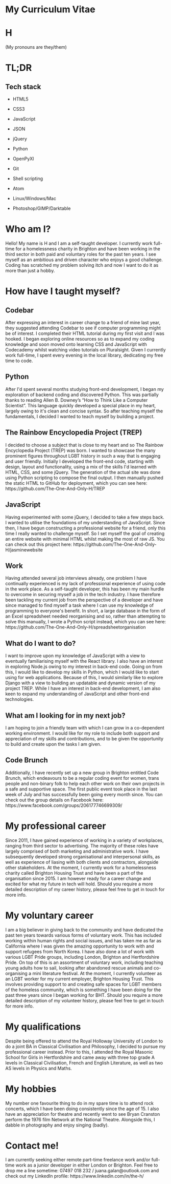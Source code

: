 # My Curriculum Vitae

<h1>H</h1>
<p>(My pronouns are they/them)</p>

<h1>TL;DR</h1>
<h2>Tech stack</h2>

- HTML5

- CSS3

- JavaScript

- JSON

- jQuery

- Python

- OpenPyXl

- Git

- Shell scripting

- Atom

- Linux/Windows/Mac

- Photoshop/GIMP/Darktable

<h1>Who am I?</h1>
<p>Hello! My name is H and I am a self-taught developer. I currently work full-time for a homelessness charity in Brighton and have been working in the third sector in both paid and voluntary roles for the past ten years. I see myself as an ambitious and driven character who enjoys a good challenge. Coding has scratched my problem solving itch and now I want to do it as more than just a hobby.</p>

<h1>How have I taught myself?</h1>
<h2>Codebar</h2>
<p>After expressing an interest in career change to a friend of mine last year, they suggested attending Codebar to see if computer programming might be of interest. I completed their HTML tutorial during my first visit and I was hooked. I began exploring online resources so as to expand my coding knowledge and soon moved onto learning CSS and JavaScript with Codecademy whilst watching video tutorials on Pluralsight. Given I currently work full-time, I spent every evening in the local library, dedicating my free time to code.</p> 

<h2>Python</h2>
<p>After I'd spent several months studying front-end development, I began my exploration of backend coding and discovered Python. This was partially thanks to reading Allen B. Downey’s “How to Think Like a Computer Scientist”. This language quickly developed a special place in my heart, largely owing to it's clean and concise syntax. So after teaching myself the fundamentals, I decided I wanted to teach myself by building a project.</p>

<h2>The Rainbow Encyclopedia Project (TREP)</h2>
<p>I decided to choose a subject that is close to my heart and so The Rainbow Encyclopedia Project (TREP) was born. I wanted to showcase the many prominent figures throughout LGBT history in such a way that is engaging and user friendly. Initially I developed the front-end code, starting with design, layout and functionality, using a mix of the skills I'd learned with HTML, CSS, and some jQuery. The generation of the actual site was done using Python scripting to compose the final output. I then manually pushed the static HTML to GitHub for deployment, which you can see here: https://github.com/The-One-And-Only-H/TREP</p> 

<h2>JavaScript</h2>
<p>Having experimented with some jQuery, I decided to take a few steps back. I wanted to utilise the foundations of my understanding of JavaScript. Since then, I have begun constructing a professional website for a friend, only this time I really wanted to challenge myself. So I set myself the goal of creating an entire website with minimal HTML whilst making the most of raw JS. You can check out this project here: https://github.com/The-One-And-Only-H/jasminewebsite</p>
  
<h2>Work</h2>
<p>Having attended several job interviews already, one problem I have continually experienced is my lack of professional experience of using code in the work place. As a self-taught developer, this has been my main hurdle to overcome in securing myself a job in the tech industry. I have therefore been tackling my current job from the perspective of a developer and have since managed to find myself a task where I can use my knowledge of programming to everyone's benefit. In short, a large database in the form of an Excel spreadsheet needed reorganising and so, rather than attempting to solve this manually, I wrote a Python script instead, which you can see here: https://github.com/The-One-And-Only-H/spreadsheetorganisation</p>

<h2>What do I want to do?</h2>
<p>I want to improve upon my knowledge of JavaScript with a view to eventually familiarising myself with the React library. I also have an interest in exploring Node.js owing to my interest in back-end code. Going on from this, I would like to develop my skills in Python, which I would like to start using for web applications. Because of this, I would similarly like to explore Django with a view to building an updatable and dynamic version of my project TREP. While I have an interest in back-end development, I am also keen to expand my understanding of JavaScript and other front-end technologies.</p>

<h2>What am I looking for in my next job?</h2>
<p>I am hoping to join a friendly team with which I can grow in a co-dependent working environment. I would like for my role to include both support and appreciation of my skills and contributions, and to be given the opportunity to build and create upon the tasks I am given.</p>

<h2>Code Brunch</h2>
<p>Additionally, I have recently set up a new group in Brighton entitled Code Brunch, which endeavours to be a regular coding event for women, trans people and non-binary folk to help each other work on their own projects in a safe and supportive space. The first public event took place in the last week of July and has successfully been going every month since. You can check out the group details on Facebook here: https://www.facebook.com/groups/206177746699309/</p>

<h1>My professional career</h1>
<p>Since 2011, I have gained experience of working in a variety of workplaces, ranging from third sector to advertising. The majority of these roles have largely comprised of both marketing and administrative work. I have subsequently developed strong organisational and interpersonal skills, as well as experience of liasing with both clients and contractors, alongside other stakeholders. At the moment, I currently work for a homelessness charity called Brighton Housing Trust and have been a part of the organisation since 2015. I am however ready for a career change and excited for what my future in tech will hold. Should you require a more detailed description of my career history, please feel free to get in touch for more info.</p>

<h1>My voluntary career</h1>
<p>I am a big believer in giving back to the community and have dedicated the past ten years towards various forms of voluntary work. This has included working within human rights and social issues, and has taken me as far as California where I was given the amazing opportunity to work with and support refugees from North Korea. I have also done a lot of work with various LGBT Pride groups, including London, Brighton and Hertfordshire Pride. On top of this is an assortment of voluntary work, including teaching young adults how to sail, looking after abandoned rescue animals and co-organising a mini literature festival. At the moment, I currently volunteer as an LGBT worker for my current employer, Brighton Housing Trust. This involves providing support to and creating safe spaces for LGBT members of the homeless community, which is something I have been doing for the past three years since I began working for BHT. Should you require a more detailed description of my volunteer history, please feel free to get in touch for more info.</p>

<h1>My qualifications</h1>
<p>Despite being offered to attend the Royal Holloway University of London to do a joint BA in Classical Civilisation and Philosophy, I decided to pursue my professional career instead. Prior to this, I attended the Royal Masonic School for Girls in Hertfordshire and came away with three top grade A levels in Classical Civilisation, French and English Literature, as well as two AS levels in Physics and Maths.</p> 	

<h1>My hobbies</h1>
<p>My number one favourite thing to do in my spare time is to attend rock concerts, which I have been doing consistently since the age of 15. I also have an appreciation for theatre and recently went to see Bryan Cranston perform the 1976 film Network at the National Theatre. Alongside this, I dabble in photography and enjoy singing (badly).</p>

<h1>Contact me!</h1>
<p>I am currently seeking either remote part-time freelance work and/or full-time work as a junior developer in either London or Brighton. Feel free to drop me a line sometime: 07497 018 232 / juana.galan@outlook.com and check out my LinkedIn profile: https://www.linkedin.com/in/the-h/</p>
